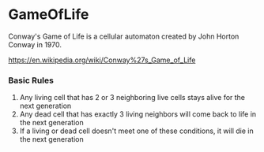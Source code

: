 # GameOfLife

Conway's Game of Life is a cellular automaton created by John Horton Conway in 1970.

https://en.wikipedia.org/wiki/Conway%27s_Game_of_Life

### Basic Rules
  1. Any living cell that has 2 or 3 neighboring live cells stays alive for the next generation
  2. Any dead cell that has exactly 3 living neighbors will come back to life in the next generation
  3. If a living or dead cell doesn't meet one of these conditions, it will die in the next generation
